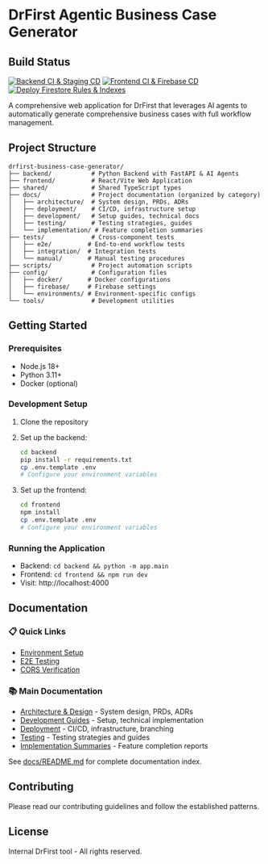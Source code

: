 # DrFirst Agentic Business Case Generator

## Build Status

[![Backend CI & Staging CD](https://github.com/drfirst/drfirst-business-case-generator/actions/workflows/backend-ci.yml/badge.svg?branch=develop)](https://github.com/drfirst/drfirst-business-case-generator/actions/workflows/backend-ci.yml)
[![Frontend CI & Firebase CD](https://github.com/drfirst/drfirst-business-case-generator/actions/workflows/frontend-ci-cd.yml/badge.svg?branch=develop)](https://github.com/drfirst/drfirst-business-case-generator/actions/workflows/frontend-ci-cd.yml)
[![Deploy Firestore Rules & Indexes](https://github.com/drfirst/drfirst-business-case-generator/actions/workflows/firestore-deploy.yml/badge.svg?branch=develop)](https://github.com/drfirst/drfirst-business-case-generator/actions/workflows/firestore-deploy.yml)

A comprehensive web application for DrFirst that leverages AI agents to automatically generate comprehensive business cases with full workflow management.

## Project Structure

```
drfirst-business-case-generator/
├── backend/           # Python Backend with FastAPI & AI Agents
├── frontend/          # React/Vite Web Application  
├── shared/            # Shared TypeScript types
├── docs/              # Project documentation (organized by category)
│   ├── architecture/  # System design, PRDs, ADRs
│   ├── deployment/    # CI/CD, infrastructure setup
│   ├── development/   # Setup guides, technical docs
│   ├── testing/       # Testing strategies, guides
│   └── implementation/ # Feature completion summaries
├── tests/             # Cross-component tests
│   ├── e2e/          # End-to-end workflow tests
│   ├── integration/  # Integration tests
│   └── manual/       # Manual testing procedures
├── scripts/           # Project automation scripts
├── config/            # Configuration files
│   ├── docker/       # Docker configurations
│   ├── firebase/     # Firebase settings
│   └── environments/ # Environment-specific configs
└── tools/             # Development utilities
```

## Getting Started

### Prerequisites

- Node.js 18+
- Python 3.11+
- Docker (optional)

### Development Setup

1. Clone the repository
2. Set up the backend:
   ```bash
   cd backend
   pip install -r requirements.txt
   cp .env.template .env
   # Configure your environment variables
   ```

3. Set up the frontend:
   ```bash
   cd frontend
   npm install
   cp .env.template .env
   # Configure your environment variables
   ```

### Running the Application

- Backend: `cd backend && python -m app.main`
- Frontend: `cd frontend && npm run dev`
- Visit: http://localhost:4000

## Documentation

### 📋 Quick Links
- [Environment Setup](docs/development/ENVIRONMENT_SETUP.md)
- [E2E Testing](tests/e2e/README.md)
- [CORS Verification](docs/development/CORS_VERIFICATION_GUIDE.md)

### 📚 Main Documentation
- [Architecture & Design](docs/architecture/) - System design, PRDs, ADRs
- [Development Guides](docs/development/) - Setup, technical implementation
- [Deployment](docs/deployment/) - CI/CD, infrastructure, branching
- [Testing](docs/testing/) - Testing strategies and guides
- [Implementation Summaries](docs/implementation/) - Feature completion reports

See [docs/README.md](docs/README.md) for complete documentation index.

## Contributing

Please read our contributing guidelines and follow the established patterns.

## License

Internal DrFirst tool - All rights reserved.
